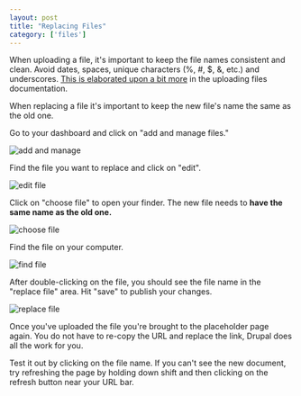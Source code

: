 ```yaml
---
layout: post
title: "Replacing Files"
category: ['files']
---
```


When uploading a file, it's important to keep the file names consistent and clean. Avoid dates, spaces, unique characters (%, #, $, &, etc.) and underscores. [This is elaborated upon a bit more](/schoolsites-help/files/2016/12/13/uploading-files/) in the uploading files documentation. 

When replacing a file it's important to keep the new file's name the same as the old one. 

Go to your dashboard and click on "add and manage files."

![add and manage](/schoolsites-help/images/uploading/add-manage-files.png)

Find the file you want to replace and click on "edit".

![edit file](/schoolsites-help/images/replacing/file-library.png)

Click on "choose file" to open your finder. The new file needs to **have the same name as the old one.**

![choose file](/schoolsites-help/images/replacing/before-upload.png)

Find the file on your computer. 

![find file](/schoolsites-help/images/replacing/find-file.png)

After double-clicking on the file, you should see the file name in the "replace file" area. Hit "save" to publish your changes.

![replace file](/schoolsites-help/images/save.png)

Once you've uploaded the file you're brought to the placeholder page again. You do not have to re-copy the URL and replace the link, Drupal does all the work for you. 

Test it out by clicking on the file name. If you can't see the new document, try refreshing the page by holding down shift and then clicking on the refresh button near your URL bar. 